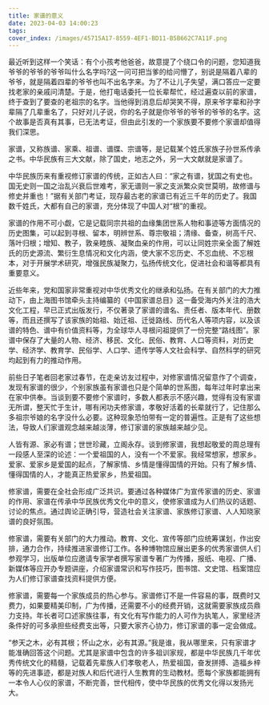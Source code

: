 ```yaml
---
title: 家谱的意义
date: 2023-04-03 14:00:23
tags:
cover_index: /images/45715A17-8559-4EF1-BD11-B5B662C7A11F.png
---
```


最近听到这样一个笑话：有个小孩考他爸爸，故意提了个绕口令的问题，您知道我爷爷的爷爷的爷爷叫什么名字吗?这一问可把当爹的给问懵了，别说是隔着八辈的爷爷，就是隔着四辈的爷爷也叫不出名字来。为了不让儿子失望，满口答应一定要找老家的亲戚问清楚。于是，他打电话委托一位长辈帮忙，经过遍查以前的家谱，终于查到了要查的老祖宗的名字。当他得到消息后却哭笑不得，原来爷字辈和孙字辈隔了几辈重名了，只好对儿子说，你的名子就是你爷爷的爷爷的爷爷的名字。这个故事是否真有其事，已无法考证，但由此引发的一个家族要不要修个家谱却值得我们深思。

家谱，又称族谱、家乘、祖谱、谱牒、宗谱等，是记载某个姓氏家族子孙世系传承之书。中华民族有三大文献，除了国史，地志之外，另一大文献就是家谱了。

中华民族历来有重视修订家谱的传统，正如古人曰：“家之有谱，犹国之有史也。国无史则一国之治乱兴衰后世难考，家无谱则一家之支派繁众奕世莫明，故修谱与修史并重也！”据有关部门考证，现存最古老的家谱已有近三千年的历史了。我国数千姓氏，大都有自己的家谱，充分体现了中国人对“根”的重视。

家谱的作用不可小觑，它是记载同宗共祖的血缘集团世系人物和事迹等方面情况的历史图集，可以起到寻根、留本，明辨世系、尊宗敬祖；清缘、备查，树高千尺、落叶归根；增知、教子，敦亲睦族、凝聚血亲的作用，可以让同姓宗亲全面了解姓氏的历史源流、繁衍生息情况和文化内涵，使大家不忘历史、不忘血统、不忘根本，对于开展学术研究，增强民族凝聚力，弘扬传统文化，促进社会和谐等都具有重要意义。

近些年来，党和国家非常重视对中华优秀文化的继承和弘扬。在有关部门的大力推动下，由上海图书馆牵头主持编纂的《中国家谱总目》这一备受海内外关注的浩大文化工程，早已正式出版发行，不仅著录了家谱的谱名、责任者、版本年代、册数等，而且还撰写了该家族的始祖、始迁祖、迁徙路线、历代名人等项内容，以及该谱的特色、谱中有价值资料等，为全球华人寻根问祖提供了一份完整“路线图”。家谱中保存了大量的人物、经济、移民、文化、民俗、教育、人口等资料，对历史学、经济学、教育学、民俗学、人口学、遗传学等人文社会科学、自然科学的研究均起到有力的推动作用。

前些日子笔者回老家过春节，在走亲访友过程中，对修家谱情况留意作了个调查，发现有家谱的很少，个别家族虽有家谱也只是个简单的世系图，每年过年时拿出来在家中供奉。当谈到要不要修个家谱时，多数人都表示不感兴趣，觉得有没有家谱无所谓，整天忙于生计，哪有闲功夫修家谱，孝敬好活着的长辈就行了，记住那么多祖宗爷娘的名字没什么必要。这种现象恐怕带有一定的普遍性。正是有了这些想法，导致人们家谱观念越来越淡薄，修订家谱的家族越来越少见。

人皆有源、家必有谱；世世珍藏，立阁永存。谈到修家谱，我想起敬爱的周总理有一段感人至深的论述：一个爱祖国的人，没有一个不爱家。我经常想家，想家乡。爱家、爱家乡是爱国的起点，了解家情、乡情是懂得国情的开始。只有了解乡情、懂得国情的人，才能真正热爱家乡，热爱祖国。

修家谱，需要在全社会形成广泛共识。要通过各种媒体广为宣传家谱的历史、家谱的作用、家谱在传承中华民族优秀文化中的意义，使修家谱成为人们热议的话题、讨论的焦点。通过舆论正确引导，营造社会关注家谱、家族修订家谱、人人知晓家谱的良好氛围。

修家谱，需要有关部门的大力推动。教育、文化、宣传等部门应统筹谋划，作出安排，通力合作，持续推进家谱修订工作。各种博物馆应展出更多的优秀家谱供人们参观学习，出版单位应邀请专家学者撰写家谱专著广为传播，报纸、电视、广播、新媒体等应开办专题讲座，介绍家谱常识和写作技巧，图书馆、文史馆、档案馆应为人们修订家谱查找资料提供方便。

修家谱，需要每一个家族成员的热心参与。家谱修订不是一件容易的事，既费时又费力，如果要精美印制，广为传播，还需要不小的经费开销，这就需要家族成员鼎力支持。年长者可口述家族往事，有文化有写作能力的人可作为执笔人，家里经济条件好的可多承担些经费支出等，只要大家齐心协力，修订家谱的事一定会做成。

“参天之木，必有其根；怀山之水，必有其源。”我是谁，我从哪里来，只有家谱才能准确回答这个问题。尤其是家谱中包含的许多祖训家规，都是中华民族几千年优秀传统文化的精髓，记载着先辈族人们孝敬老人，热爱祖国，奋发拼搏、造福乡梓等的先进事迹，都是对族人和后代进行人生教育的生动教材。愿每个家族都能拥有一本令人心仪的家谱，不断完善，世代相传，使中华民族的优秀文化得以发扬光大。
